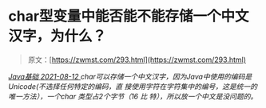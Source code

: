 <!--yml
category: 未分类
date: 0001-01-01 00:00:00
-->

# char型变量中能否能不能存储一个中文汉字，为什么？

> 原文：[https://zwmst.com/293.html](https://zwmst.com/293.html)

   [ *Java基础* ](https://zwmst.com/java%e5%9f%ba%e7%a1%80)*[ <time datetime="2021-08-12T17:11:58+08:00"> 2021-08-12 </time> ](https://zwmst.com/293.html)  char可以存储一个中文汉字，因为Java中使用的编码是Unicode(不选择任何特定的编码，直 接使用字符在字符集中的编号，这是统一的唯一方法），一个char 类型占2个字节（16 比 特），所以放一个中文是没问题的。*